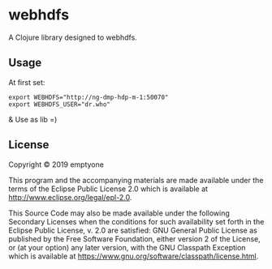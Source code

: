 # webhdfs

A Clojure library designed to webhdfs.

## Usage

At first set:

    export WEBHDFS="http://ng-dmp-hdp-m-1:50070"
    export WEBHDFS_USER="dr.who"
    
& Use as lib =)

## License

Copyright © 2019 emptyone

This program and the accompanying materials are made available under the
terms of the Eclipse Public License 2.0 which is available at
http://www.eclipse.org/legal/epl-2.0.

This Source Code may also be made available under the following Secondary
Licenses when the conditions for such availability set forth in the Eclipse
Public License, v. 2.0 are satisfied: GNU General Public License as published by
the Free Software Foundation, either version 2 of the License, or (at your
option) any later version, with the GNU Classpath Exception which is available
at https://www.gnu.org/software/classpath/license.html.
